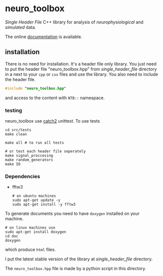 # neuro_toolbox
*Single Header File* C++ library for analysis of *neurophysiological* and *simulated* data.

The online [documentation](https://ziaeemehr.github.io/neuro_toolbox/)  is available. 

## installation 

There is no need for installation. It's a header file only library. You just need to put the header file "neuro_toolbox.hpp" from *single_header_file* directory in a next to your `cpp` or `cxx`  files and use the library. You also need to include the header file. 

```c++
#include "neuro_toolbox.hpp"
```

and access to the content with `NTB::`  namespace.

### testing 

neuro_toolbox use [catch2](https://github.com/catchorg/Catch2) unittest. To use tests 

```shell
cd src/tests
make clean

make all # to run all tests

# or test each header file seperately
make signal_proccesing
make random_generators
make IO
```

### Dependencies

- fftw3

  ```shell
  # on ubuntu machines
  sudo apt-get update -y
  sudo apt-get install -y fftw3
  ```

To generate documents you need to have `doxygen` installed on your machine.

```shell
# on linux machines use
sudo apt-get install doxygen
cd doc
doxygen 
```

which produce `html` files.   



I put the latest stable version of the library at *single_header_file* directory. 

The `neuro_toolbox.hpp` file is made by a python script in this directory.









